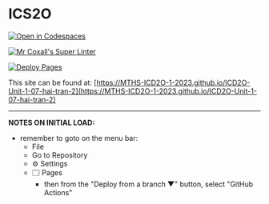 # ICS2O

[![Open in Codespaces](https://classroom.github.com/assets/launch-codespace-7f7980b617ed060a017424585567c406b6ee15c891e84e1186181d67ecf80aa0.svg)](https://classroom.github.com/open-in-codespaces?assignment_repo_id=14082564)

[![Mr Coxall's Super Linter](https://github.com/MTHS-ICD2O-1-2023/ICD2O-Unit-1-07-hai-tran-2/workflows/Mr%20Coxall's%20Super%20Linter/badge.svg)](https://github.com/MTHS-ICD2O-1-2023/ICD2O-Unit-1-07-hai-tran-2/actions)

[![Deploy Pages](https://github.com/MTHS-ICD2O-1-2023/ICD2O-Unit-1-07-hai-tran-2/workflows/Deploy%20Pages/badge.svg)](https://github.com/MTHS-ICD2O-1-2023/ICD2O-Unit-1-07-hai-tran-2/actions)

This site can be found at: [https://MTHS-ICD2O-1-2023.github.io/ICD2O-Unit-1-07-hai-tran-2](https://MTHS-ICD2O-1-2023.github.io/ICD2O-Unit-1-07-hai-tran-2)

---

**NOTES ON INITIAL LOAD:**
- remember to goto on the menu bar:
  - File
  - Go to Repository
  - ⚙ Settings
  - 🗔 Pages
    - then from the "Deploy from a branch ▼" button, select "GitHub Actions"
